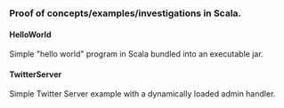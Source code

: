 ### Proof of concepts/examples/investigations in Scala.

#### HelloWorld
Simple "hello world" program in Scala bundled into an executable jar.

#### TwitterServer
Simple Twitter Server example with a dynamically loaded admin handler.

